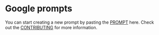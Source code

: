 # Google prompts

You can start creating a new prompt by pasting the [PROMPT](../../PROMPT.md) here. Check out the [CONTRIBUTING](../../CONTRIBUTING.md) for more information.
